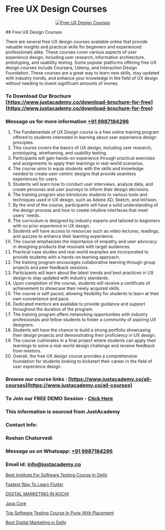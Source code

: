 # Free UX Design Courses

<p align="center">
  <a href="https://justacademy.co/all-courses">
    <img src="https://ibb.co/CngWr2j" alt="Free UX Design Courses">
  </a>
</p>
## Free UX Design Courses

There are several free UX design courses available online that provide valuable insights and practical skills for beginners and experienced professionals alike. These courses cover various aspects of user experience design, including user research, information architecture, prototyping, and usability testing. Some popular platforms offering free UX design courses include Coursera, Udemy, and Interaction Design Foundation. These courses are a great way to learn new skills, stay updated with industry trends, and enhance your knowledge in the field of UX design without needing to invest significant amounts of money.
### To Download Our Brochure [https://www.justacademy.co/download-brochure-for-free](https://www.justacademy.co/download-brochure-for-free)
### Message us for more information [+91 9987184296](https://api.whatsapp.com/send?phone=919987184296)
1) The Fundamentals of UX Design course is a free online training program offered to students interested in learning about user experience design principles.
2) This course covers the basics of UX design, including user research, prototyping, wireframing, and usability testing.
3) Participants will gain hands-on experience through practical exercises and assignments to apply their learnings in real-world scenarios.
4) The course aims to equip students with the skills and knowledge needed to create user-centric designs that provide seamless experiences for users.
5) Students will learn how to conduct user interviews, analyze data, and create personas and user journeys to inform their design decisions.
6) The training program also introduces students to various tools and techniques used in UX design, such as Adobe XD, Sketch, and InVision.
7) By the end of the course, participants will have a solid understanding of the design process and how to create intuitive interfaces that meet users' needs.
8) The curriculum is designed by industry experts and tailored to beginners with no prior experience in UX design.
9) Students will have access to resources such as video lectures, readings, and quizzes to enhance their learning experience.
10) The course emphasizes the importance of empathy and user advocacy in designing products that resonate with target audiences.
11) Practical case studies and real-world examples are incorporated to provide students with a hands-on learning approach.
12) The training program encourages collaborative learning through group projects and peer feedback sessions.
13) Participants will learn about the latest trends and best practices in UX design to stay updated with industry standards.
14) Upon completion of the course, students will receive a certificate of achievement to showcase their newly acquired skills.
15) The course is self-paced, allowing flexibility for students to learn at their own convenience and pace.
16) Dedicated mentors are available to provide guidance and support throughout the duration of the program.
17) The training program offers networking opportunities with industry professionals and fellow students to foster a community of aspiring UX designers.
18) Students will have the chance to build a strong portfolio showcasing their design projects and demonstrating their proficiency in UX design.
19) The course culminates in a final project where students can apply their learnings to solve a real-world design challenge and receive feedback from mentors.
20) Overall, the free UX design course provides a comprehensive foundation for students looking to kickstart their career in the field of user experience design.

### Browse our course links : [https://www.justacademy.co/all-courses](https://www.justacademy.co/all-courses) 
### To Join our FREE DEMO Session - [Click Here](https://www.justacademy.co/register-for-course-demo)


### This information is sourced from JustAcademy
### Contact Info:
### Roshan Chaturvedi
### Message us on Whatsapp: [+91 9987184296](https://api.whatsapp.com/send?phone=919987184296)
### Email id: [info@justacademy.co](mailto:info@justacademy.co)
                
[Best Institute For Software Testing Course In Delhi](https://www.linkedin.com/pulse/best-institute-software-testing-course-delhi-justacademy-thane-0zqtc?trackingId=zsMsjABjhPrkcVM1eOT4hQ%3D%3D&lipi=urn%3Ali%3Apage%3Ad_flagship3_company_admin%3B8x4oZRFoSmO4CZ5ThOfedg%3D%3D)

[Fastest Way To Learn Flutter](https://www.linkedin.com/pulse/fastest-way-learn-flutter-justacademy-thane-rwzrc/)

[DIGITAL MARKETING IN KOCHI](https://medium.com/@roneet705/digital-marketing-in-kochi-b80c0baea4ef)

[Java Core](https://medium.com/@akanshapatil/java-core-b4c54c19d59b)

[Top Software Testing Course In Pune With Placement](https://justacademyin.github.io/justacademy/top-software-testing-course-in-pune-with-placement)

[Best Digital Marketing in Delhi](https://justacademyin.github.io/justacademy/best-digital-marketing-in-delhi)

